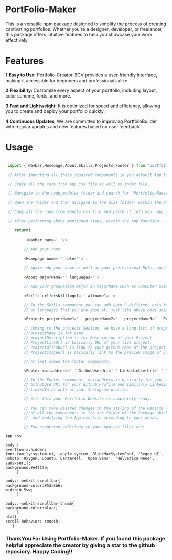 # PortFolio-Maker

This is a versatile npm package designed to simplify the process of creating captivating portfolios. Whether you're a designer, developer, or freelancer, this package offers intuitive features to help you showcase your work effectively.

 # Features

**1.Easy to Use:** Portfolio-Creator-BCV provides a user-friendly interface, making it accessible for beginners and professionals alike.

**2.Flexibility:** Customize every aspect of your portfolio, including layout, color scheme, fonts, and more.

**3.Fast and Lightweight:** It is optimized for speed and efficiency, allowing you to create and deploy your portfolio quickly.

**4.Continuous Updates:** We are committed to improving PortfolioBuilder with regular updates and new features based on user feedback.

# Usage

```typescript

 import { Navbar,Homepage,About,Skills,Projects,Footer } from 'portfolio-maker'

 // After importing all these required components in you default App.tsx file. Perform following steps.

 // Erase all the code from App.css file as well as index.file.

 // Navigate to the node_modules folder and search for 'Portfolio-Maker'.

 // Open the folder and then navigate to the dist folder, within the dist folder you will see a file Bundle.css.

 // Copy all the code from Bundle.css file and paste it into your App.css file.

 // After performing above mentioned steps, within the App function , write the following code into the return() block.

    return(
         
         <Navbar name=' '/>
        
        // Add your name 

        <Homepage name='' role=''>

        // Again add your name as well as your professional Role, such as FrontEnd Developer.

        <About majorName='' languages=''>

        // Add your graduation major in majorName such as Computer Science and in the languages props add programming languages that you are fluent in.

        <Skills urlforskilllogo1='' altname1=''>

        // In the Skills component you can add upto 9 different urls for Logos of different technology frameworks
        // or languages that you are good at, just like above code snippet you can add urlforskilllogo2, urlforskilllogo3 and further on till 9, similary altname1,altname2 which is for alternate name, basically how your give alt attribute to img tag in HTML.

        <Projects projectName1=' ' projectName2=' ' projectName3=' ' ProjectDescription1=' ' ProjectDescription2=' ' ProjectDescription3=' ' ProjectLiveUrl1=' ' ProjectLiveUrl2=' ' ProjectLiveUrl3=' ' Projectgithuburl1=' ' Projectgithuburl2=' ' Projectgithuburl3=' ' Projectimageurl1=' ' Projectimageurl2=' ' Projectimageurl3=' '/>

        // Coming to the projects Section, we have a long list of props to be given.So, here in the Projects component as you can see you can give details for upto 3 different projects in this portfolio website of yours.
        // projectName is for name.
        // projectDescription is for Description of your Project.
        // ProjectLiveUrl is basically URL of your live project.
        // Projectgithuburl is link to your github repo of the project.
        // Projectimageurl is basically link to the preview image of your Project.

        // At last comes the footer component.

        <Footer mailaddress=' ' GithubUserUrl=' ' LinkedinUserUrl=' ' InstagramUserUrl=' '>

        // In the Footer component, mailaddress is basically for your mail address.
        // GithubUserURl for your Github Profile and similarly LinkedinUserURl and InstagramUserUrl for 
        // LinkedIn as well as your Instagram profile.

        // With this your Portfolio Website is completely ready.

        // You can make desired changes to the styling of the website as per your needs by referring to Classnames
        // of all the components in the src folder of the Package which you can navigate in node_modules folder 
        //  and modifying the App.css file according to your needs.

        // Few suggested additions to your App.css files are:-
```
    App.css

    body {
    overflow-x:hidden;
    font-family:system-ui, -apple-system, BlinkMacSystemFont, 'Segoe UI', Roboto, Oxygen, Ubuntu, Cantarell, 'Open Sans', 'Helvetica Neue', sans-serif;
    background:#e4f1fe;
         }

    body::-webkit-scrollbar{
    background-color:#53a8b6;
    width:0.5vw;
         }

    body::-webkit-scrollbar-thumb{
    background-color:black;
         }
    html{
    scroll-behavior: smooth;
       }


### ThankYou For Using Portfolio-Maker. If you found this package helpful appreciate the creator by giving a star to the github reposiory. Happy Coding!!